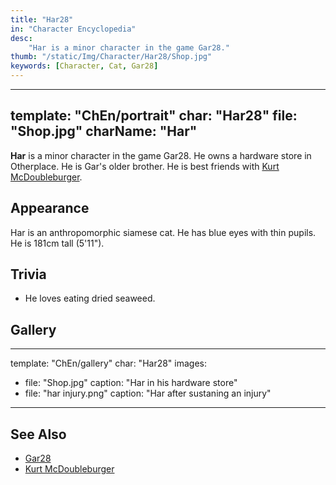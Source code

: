 ```yaml
---
title: "Har28"
in: "Character Encyclopedia"
desc:
    "Har is a minor character in the game Gar28."
thumb: "/static/Img/Character/Har28/Shop.jpg"
keywords: [Character, Cat, Gar28]
---
```


---
template: "ChEn/portrait"
char: "Har28"
file: "Shop.jpg"
charName: "Har"
---

**Har** is a minor character in the game Gar28. He owns a hardware store in
Otherplace. He is Gar's older brother. He is best friends with [Kurt
McDoubleburger].

## Appearance

Har is an anthropomorphic siamese cat. He has blue eyes with thin pupils. He is
181cm tall (5'11").

## Trivia

* He loves eating dried seaweed.

## Gallery

---
template: "ChEn/gallery"
char: "Har28"
images:
  - file: "Shop.jpg"
    caption: "Har in his hardware store"
  - file: "har injury.png"
    caption: "Har after sustaning an injury"
---

## See Also

* [Gar28]
* [Kurt McDoubleburger]

[Gar28]: /characters/Gar28
[Kurt McDoubleburger]: /characters/KurtMcDoubleburger
